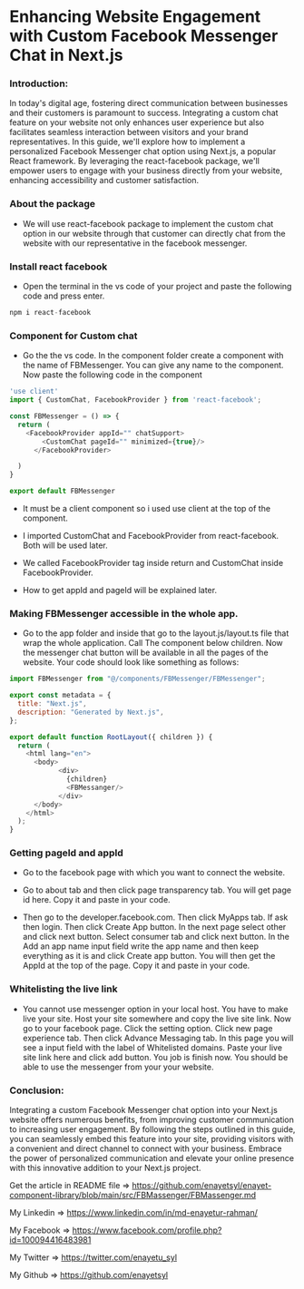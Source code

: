 # Enhancing Website Engagement with Custom Facebook Messenger Chat in Next.js

### Introduction:

In today's digital age, fostering direct communication between businesses and their customers is paramount to success. Integrating a custom chat feature on your website not only enhances user experience but also facilitates seamless interaction between visitors and your brand representatives. In this guide, we'll explore how to implement a personalized Facebook Messenger chat option using Next.js, a popular React framework. By leveraging the react-facebook package, we'll empower users to engage with your business directly from your website, enhancing accessibility and customer satisfaction.

### About the package

- We will use react-facebook package to implement the custom chat option in our website through that customer can directly chat from the website with our representative in the facebook messenger. 


### Install react facebook

- Open the terminal in the vs code of your project and paste the following code and press enter.

```javascript
npm i react-facebook
```

### Component for Custom chat

- Go the the vs code. In the component folder create a component with the name of FBMessenger. You can give any name to the component. Now paste the following code in the component

```javascript
'use client'
import { CustomChat, FacebookProvider } from 'react-facebook';

const FBMessenger = () => {
  return (
    <FacebookProvider appId="" chatSupport>
        <CustomChat pageId="" minimized={true}/>
      </FacebookProvider>

  )
}

export default FBMessenger
```

- It must be a client component so i used use client at the top of the component.

- I imported CustomChat and FacebookProvider from react-facebook. Both will be used later.

- We called FacebookProvider tag inside return and CustomChat inside FacebookProvider. 

- How to get appId and pageId will be explained later. 

### Making FBMessenger accessible in the whole app.

- Go to the app folder and inside that go to the layout.js/layout.ts file that wrap the whole application. Call The component below children. Now the messenger chat button will be available in all the pages of the website. Your code should look like something as follows:

```javascript
import FBMessenger from "@/components/FBMessenger/FBMessenger";

export const metadata = {
  title: "Next.js",
  description: "Generated by Next.js",
};

export default function RootLayout({ children }) {
  return (
    <html lang="en">
      <body>
            <div>
              {children}
              <FBMessanger/>
            </div>
      </body>
    </html>
  );
}

```

### Getting pageId and appId

- Go to the facebook page with which you want to connect the website. 

- Go to about tab and then click page transparency tab. You will get page id here. Copy it and paste in your code.

- Then go to the developer.facebook.com. Then click MyApps tab. If ask then login. Then click Create App button. In the next page select other and click next button. Select consumer tab and click next button. In the Add an app name input field write the app name and then keep everything as it is and click Create app button. You will then get the AppId at the top of the page. Copy it and paste in your code. 

### Whitelisting the live link

- You cannot use messenger option in your local host. You have to make live your site. Host your site somewhere and copy the live site link. Now go to your facebook page. Click the setting option. Click new page experience tab. Then click Advance Messaging tab. In this page you will see a input field with the label of Whitelisted domains. Paste your live site link here and click add button. You job is finish now. You should be able to use the messenger from your your website. 

### Conclusion:

Integrating a custom Facebook Messenger chat option into your Next.js website offers numerous benefits, from improving customer communication to increasing user engagement. By following the steps outlined in this guide, you can seamlessly embed this feature into your site, providing visitors with a convenient and direct channel to connect with your business. Embrace the power of personalized communication and elevate your online presence with this innovative addition to your Next.js project.

Get the article in README file => https://github.com/enayetsyl/enayet-component-library/blob/main/src/FBMassenger/FBMassenger.md

My Linkedin => https://www.linkedin.com/in/md-enayetur-rahman/

My Facebook => https://www.facebook.com/profile.php?id=100094416483981

My Twitter => https://twitter.com/enayetu_syl

My Github => https://github.com/enayetsyl